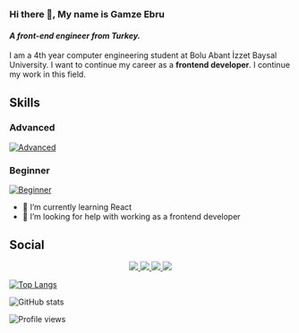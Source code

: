 ### Hi there 👋, My name is Gamze Ebru
#### *A front-end engineer from Turkey.*
I am a 4th year computer engineering student at Bolu Abant İzzet Baysal University. I want to continue my career as a **frontend developer**. I continue my work in this field.

## Skills
### Advanced
[![Advanced](https://skillicons.dev/icons?i=js,html,css,react,nodejs,tailwindcss,bootstrap,mysql,vscode)](https://skillicons.dev)

### Beginner
[![Beginner](https://skillicons.dev/icons?i=sass,python,jquery,cs,c,figma,visualstudio)](https://skillicons.dev)

- 🌱 I’m currently learning React 
- 🤔 I’m looking for help with working as a frontend developer 

## Social
<p align="center">
  <a href="(https://github.com/GamzeEbru)">
    <img src="https://skillicons.dev/icons?i=github" />
  </a>
  
  <a href="https://www.linkedin.com/in/gamzeebrualtikulac">
    <img src="https://skillicons.dev/icons?i=linkedin" />
  </a>
  
  <a href="https://www.instagram.com/gmzebruu/">
    <img src="https://skillicons.dev/icons?i=instagram" />
  </a>
  
  <a href="https://twitter.com/bi_bakipcikicaz)">
    <img src="https://skillicons.dev/icons?i=twitter" />
  </a>
</p>


[![Top Langs](https://github-readme-stats.vercel.app/api/top-langs/?username=GamzeEbru)](https://github.com/anuraghazra/github-readme-stats)

![GitHub stats](https://github-readme-stats.vercel.app/api?username=GamzeEbru&show_icons=true)  

![Profile views](https://gpvc.arturio.dev/GamzeEbru)  
